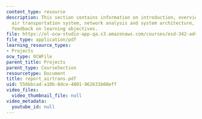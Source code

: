 ```yaml
---
content_type: resource
description: This section contains information on introduction, overview of the U.S.
  air transportation system, network analysis and system architecture, conclusion,
  feedback on learning objectives.
file: https://ol-ocw-studio-app-qa.s3.amazonaws.com/courses/esd-342-advanced-system-architecture-spring-2006/556bbcada10b8dce4801962631b00eff_report_airtrans.pdf
file_type: application/pdf
learning_resource_types:
- Projects
ocw_type: OCWFile
parent_title: Projects
parent_type: CourseSection
resourcetype: Document
title: report_airtrans.pdf
uid: 556bbcad-a10b-8dce-4801-962631b00eff
video_files:
  video_thumbnail_file: null
video_metadata:
  youtube_id: null
---
```

